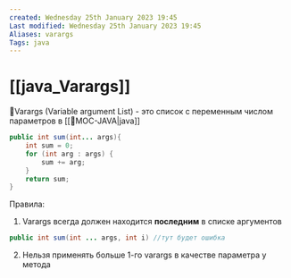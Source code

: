 ```yaml
---
created: Wednesday 25th January 2023 19:45
Last modified: Wednesday 25th January 2023 19:45
Aliases: varargs
Tags: java
---
```


# [[java_Varargs]]

📌Varargs (Variable argument List) - это список с переменным числом параметров в [[📙MOC-JAVA|java]]

```java
public int sum(int... args){  
    int sum = 0;  
    for (int arg : args) {  
        sum += arg;  
    }  
    return sum;  
}
```

Правила:
1) Varargs всегда должен находится **последним** в списке аргументов
```java
public int sum(int ... args, int i) //тут будет ошибка
```
2) Нельзя применять больше 1-го varargs в качестве параметра у метода
